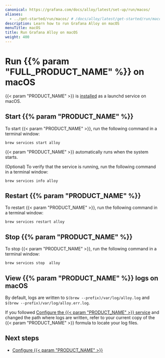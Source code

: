 ```yaml
---
canonical: https://grafana.com/docs/alloy/latest/set-up/run/macos/
aliases:
  - ../get-started/run/macos/ # /docs/alloy/latest/get-started/run/macos/
description: Learn how to run Grafana Alloy on macOS
menuTitle: macOS
title: Run Grafana Alloy on macOS
weight: 400
---
```


# Run {{% param "FULL_PRODUCT_NAME" %}} on macOS

{{< param "PRODUCT_NAME" >}} is [installed][InstallMacOS] as a launchd service on macOS.

## Start {{% param "PRODUCT_NAME" %}}

To start {{< param "PRODUCT_NAME" >}}, run the following command in a terminal window:

```shell
brew services start alloy
```

{{< param "PRODUCT_NAME" >}} automatically runs when the system starts.

(Optional) To verify that the service is running, run the following command in a terminal window:

```shell
brew services info alloy
```

## Restart {{% param "PRODUCT_NAME" %}}

To restart {{< param "PRODUCT_NAME" >}}, run the following command in a terminal window:

```shell
brew services restart alloy
```

## Stop {{% param "PRODUCT_NAME" %}}

To stop {{< param "PRODUCT_NAME" >}}, run the following command in a terminal window:

```shell
brew services stop  alloy
```

## View {{% param "PRODUCT_NAME" %}} logs on macOS

By default, logs are written to `$(brew --prefix)/var/log/alloy.log` and `$(brew --prefix)/var/log/alloy.err.log`.

If you followed [Configure the {{< param "PRODUCT_NAME" >}} service][ConfigureService] and changed the path where logs are written, refer to your current copy of the {{< param "PRODUCT_NAME" >}} formula to locate your log files.

## Next steps

- [Configure {{< param "PRODUCT_NAME" >}}][ConfigureMacOS]

[InstallMacOS]: ../../install/macos/
[ConfigureMacOS]: ../../../tasks/configure/configure-macos/
[ConfigureService]: ../../../tasks/configure/configure-macos/#configure-the-alloy-service

